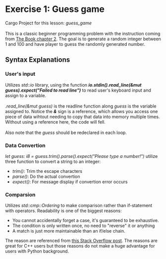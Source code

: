 # Exercise 1: Guess game
Cargo Project for this lesson: <i>guess_game</i>
<br><br>
This is a classic beginner programming problem with the instruction coming from <a href="https://doc.rust-lang.org/book/ch02-00-guessing-game-tutorial.html">The Book chapter 2</a>. The goal is to generate a random integer between 1 and 100 and have player to guess the randomly generated number. 

## Syntax Explanations
### User's input
Utilizes <i>std::io</i> library, using the function <b><i>io.stdin().read_line(&mut guess).expect("Failed to read line")</i></b> to read user's keyboard input and assign to a variable.
<br><br>
<i>.read_line(&mut guess)</i> is the readline function along <i>guess</i> is the variable assigned to. Notice the <b><i>&</i></b> sign is a reference, which allows you access one piece of data wihtout needing to copy that data into memory multiple times. Without using a reference here, the code will fell. 
<br><br>
Also note that the <i>guess</i> should be redeclared in each loop.

### Data Convertion
<i>let guess: i8 = guess.trim().parse().expect("Please type a number!")</i> utilize three function to convert a string to an integer:
<ul>
	<li><i>trim()</i>: Trim the escape characters</li>
	<li><i>parse()</i>: Do the actual convertion</li>
	<li><i>expect()</i>: For message display if convertion error occurs</li>
</ul> 

### Comparsion
Utilizes <i>std::cmp::Ordering</i> to make comparison rather than if-statement with operators. Readability is one of the biggest reasons: 
<ul>
	<li>You cannot accidentally forget a case, it's guaranteed to be exhaustive.</li>
	<li>The condition is only written once, no need to "reverse" it or anything</li>
	<li>A match is just more maintainable than an if/else chain.</li>	
</ul>
The reason are referenced from <a href="https://stackoverflow.com/questions/48094170/when-to-use-stdcmpordering-instead-of-an-if-statement-in-rust">this Stack Overflow post</a>. The reasons are great for C++ users but those reasons do not make a huge advantage for users with Python background.